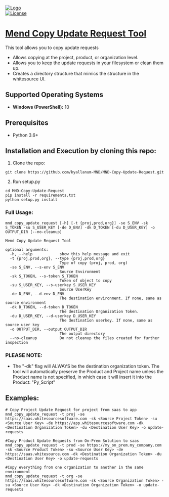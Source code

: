 [![Logo](https://whitesource-resources.s3.amazonaws.com/ws-sig-images/Whitesource_Logo_178x44.png)](https://www.whitesourcesoftware.com/)  
[![License](https://img.shields.io/badge/License-Apache%202.0-yellowgreen.svg)](https://opensource.org/licenses/Apache-2.0)

# [Mend Copy Update Request Tool](https://github.com/kyallanum-MND/MND-Copy-Update-Request)
This tool allows you to copy update requests
* Allows copying at the project, product, or organization level.
* Allows you to keep the update requests in your filesystem or clean them up.
* Creates a directory structure that mimics the structure in the whitesource UI.

## Supported Operating Systems
- **Windows (PowerShell):** 10

## Prerequisites
* Python 3.6+

## Installation and Execution by cloning this repo:
1. Clone the repo:
```shell
git clone https://github.com/kyallanum-MND/MND-Copy-Update-Request.git
```

2. Run setup.py
```shell
cd MND-Copy-Update-Request
pip install -r requirements.txt
python setup.py install
```

### Full Usage:
```shell
mnd_copy_update_request [-h] [-t {proj,prod,org}] -se S_ENV -sk S_TOKEN -su S_USER_KEY [-de D_ENV] -dk D_TOKEN [-du D_USER_KEY] -o OUTPUT_DIR [--no-cleanup]

Mend Copy Update Request Tool

optional arguments:
  -h, --help            show this help message and exit
  -t {proj,prod,org}, --type {proj,prod,org}
                        Type of copy (proj, prod, org)
  -se S_ENV, --s-env S_ENV
                        Source Environment
  -sk S_TOKEN, --s-token S_TOKEN
                        Token of object to copy
  -su S_USER_KEY, --s-userkey S_USER_KEY
                        Source UserKey
  -de D_ENV, --d-env D_ENV
                        The destination environment. If none, same as source environment
  -dk D_TOKEN, --d-token D_TOKEN
                        The destination Organization Token.
  -du D_USER_KEY, --d-userkey D_USER_KEY
                        The destination userkey. If none, same as source user key
  -o OUTPUT_DIR, --output OUTPUT_DIR
                        The output directory
  --no-cleanup          Do not cleanup the files created for further inspection
```

### PLEASE NOTE:
- The "-dk" flag will ALWAYS be the destination organization token. The tool will automatically preserve the Product and Project name unless the Product name is not specified, in which case it will insert it into the Product: "Py_Script"

## Examples:
```shell
# Copy Project Update Request for project from saas to app 
mnd_copy_update_request -t proj -se https://saas.whitesourcesoftware.com -sk <Source Project Token> -su <Source User Key> -de https://app.whitesourcesoftware.com -dk <Destination Organization Token> -du <Destination User Key> -o update-requests 

#Copy Product Update Requests from On-Prem Solution to saas
mnd_copy_update_request -t prod -se https://my_on_prem.my_company.com -sk <Source Product Token> -su <Source User Key> -de https://saas.whitesource.com -dk <Destination Organization Token> -du <Destination User Key> -o update-requests

#Copy everything from one organization to another in the same environment
mnd_copy_update_request -t org -se https://saas.whitesourcesoftware.com -sk <Source Organization Token> -su <Source User Key> -dk <Destination Organization Token> -o update-requests
```
